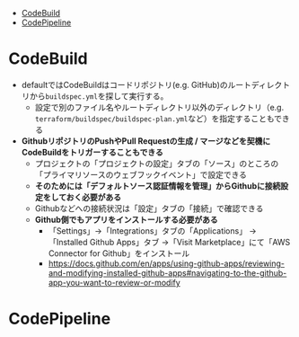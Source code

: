 <!-- TOC -->

- [CodeBuild](#codebuild)
- [CodePipeline](#codepipeline)

<!-- /TOC -->
# CodeBuild
- defaultではCodeBuildはコードリポジトリ(e.g. GitHub)のルートディレクトリから`buildspec.yml`を探して実行する。  
  - 設定で別のファイル名やルートディレクトリ以外のディレクトリ（e.g. `terraform/buildspec/buildspec-plan.yml`など）を指定することもできる
- **GithubリポジトリのPushやPull Requestの生成 / マージなどを契機にCodeBuildをトリガーすることもできる**
  - プロジェクトの「プロジェクトの設定」タブの「ソース」のところの「プライマリソースのウェブフックイベント」で設定できる
  - **そのためには「デフォルトソース認証情報を管理」からGithubに接続設定をしておく必要がある**
  - Githubなどへの接続状況は「設定」タブの「接続」で確認できる
  - **Github側でもアプリをインストールする必要がある**
    - 「Settings」→「Integrations」タブの「Applications」 →「Installed Github Apps」タブ →「Visit Marketplace」にて「AWS Connector for Github」をインストール
    - https://docs.github.com/en/apps/using-github-apps/reviewing-and-modifying-installed-github-apps#navigating-to-the-github-app-you-want-to-review-or-modify


# CodePipeline